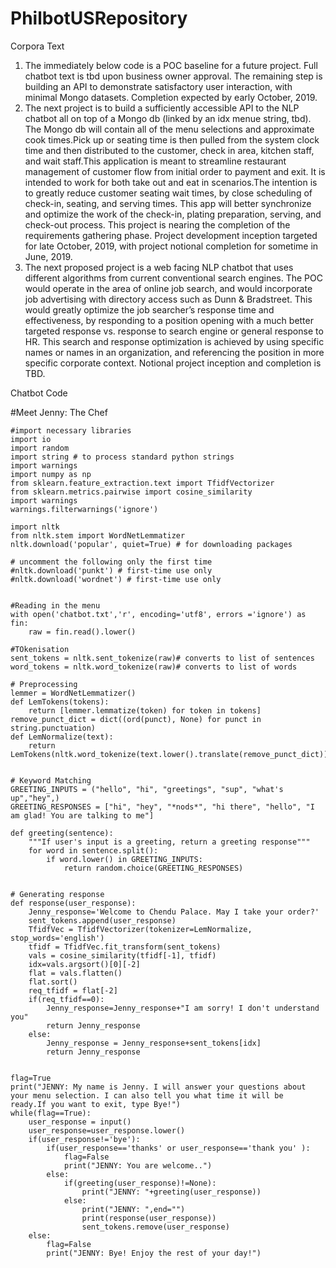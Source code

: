 # PhilbotUSRepository
Corpora Text
1.	The immediately below code is a POC baseline for a future project. Full chatbot text is tbd upon business owner approval. The remaining step is building an API to demonstrate satisfactory user interaction, with minimal Mongo datasets.  Completion expected by early October, 2019.
2.	The next project is to build a sufficiently accessible API to the NLP chatbot all on top of a Mongo db (linked by an idx menue string, tbd). The Mongo db will contain all of the menu selections and approximate cook times.Pick up or seating time is then pulled from the system clock time and then distributed to the customer, check in area, kitchen staff, and wait staff.This application is meant to streamline restaurant management of customer flow from initial order to payment and exit. It is intended to work for both take out and eat in scenarios.The intention is to greatly reduce customer seating wait times, by close scheduling of check-in, seating, and serving times. This app will better synchronize and optimize the work of the check-in, plating preparation, serving, and check-out process. This project is nearing the completion of the requirements gathering phase. Project development inception targeted for late October, 2019, with project notional completion for sometime in June, 2019.
3.	The next proposed project is a web facing NLP chatbot that uses different algorithms from current conventional search engines. The POC would operate in the area of online job search, and would incorporate job advertising with directory access such as Dunn & Bradstreet. This would greatly optimize the job searcher’s response time and effectiveness, by responding to a position opening with a much better targeted response vs. response to search engine or general response to HR. This search and response optimization is achieved by using specific names or names in an organization, and referencing the position in more specific corporate context. Notional project inception and completion is TBD.


Chatbot Code


#Meet Jenny: The Chef
	
	#import necessary libraries
	import io
	import random
	import string # to process standard python strings
	import warnings
	import numpy as np
	from sklearn.feature_extraction.text import TfidfVectorizer
	from sklearn.metrics.pairwise import cosine_similarity
	import warnings
	warnings.filterwarnings('ignore')
	
	import nltk
	from nltk.stem import WordNetLemmatizer
	nltk.download('popular', quiet=True) # for downloading packages
	
	# uncomment the following only the first time
	#nltk.download('punkt') # first-time use only
	#nltk.download('wordnet') # first-time use only
	
	
	#Reading in the menu
	with open('chatbot.txt','r', encoding='utf8', errors ='ignore') as fin:
	    raw = fin.read().lower()
	
	#TOkenisation
	sent_tokens = nltk.sent_tokenize(raw)# converts to list of sentences 
	word_tokens = nltk.word_tokenize(raw)# converts to list of words
	
	# Preprocessing
	lemmer = WordNetLemmatizer()
	def LemTokens(tokens):
	    return [lemmer.lemmatize(token) for token in tokens]
	remove_punct_dict = dict((ord(punct), None) for punct in string.punctuation)
	def LemNormalize(text):
	    return LemTokens(nltk.word_tokenize(text.lower().translate(remove_punct_dict)))
	
	
	# Keyword Matching
	GREETING_INPUTS = ("hello", "hi", "greetings", "sup", "what's up","hey",)
	GREETING_RESPONSES = ["hi", "hey", "*nods*", "hi there", "hello", "I am glad! You are talking to me"]
	
	def greeting(sentence):
	    """If user's input is a greeting, return a greeting response"""
	    for word in sentence.split():
	        if word.lower() in GREETING_INPUTS:
	            return random.choice(GREETING_RESPONSES)
	
	
	# Generating response
	def response(user_response):
	    Jenny_response='Welcome to Chendu Palace. May I take your order?'
	    sent_tokens.append(user_response)
	    TfidfVec = TfidfVectorizer(tokenizer=LemNormalize, stop_words='english')
	    tfidf = TfidfVec.fit_transform(sent_tokens)
	    vals = cosine_similarity(tfidf[-1], tfidf)
	    idx=vals.argsort()[0][-2]
	    flat = vals.flatten()
	    flat.sort()
	    req_tfidf = flat[-2]
	    if(req_tfidf==0):
	        Jenny_response=Jenny_response+"I am sorry! I don't understand you"
	        return Jenny_response
	    else:
	        Jenny_response = Jenny_response+sent_tokens[idx]
	        return Jenny_response
	
	
	flag=True
	print("JENNY: My name is Jenny. I will answer your questions about your menu selection. I can also tell you what time it will be
	ready.If you want to exit, type Bye!")
	while(flag==True):
	    user_response = input()
	    user_response=user_response.lower()
	    if(user_response!='bye'):
	        if(user_response=='thanks' or user_response=='thank you' ):
	            flag=False
	            print("JENNY: You are welcome..")
	        else:
	            if(greeting(user_response)!=None):
	                print("JENNY: "+greeting(user_response))
	            else:
	                print("JENNY: ",end="")
	                print(response(user_response))
	                sent_tokens.remove(user_response)
	    else:
	        flag=False
	        print("JENNY: Bye! Enjoy the rest of your day!")    


